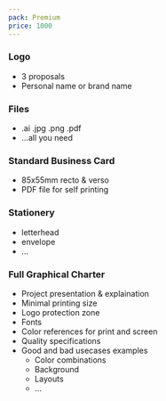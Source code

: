 ```yaml
---
pack: Premium
price: 1000
---
```


### Logo
* 3 proposals
* Personal name or brand name

### Files
* .ai .jpg .png .pdf
* ...all you need

### Standard Business Card
* 85x55mm recto & verso
* PDF file for self printing

### Stationery
* letterhead
* envelope
* ...

### Full Graphical Charter
* Project presentation & explaination
* Minimal printing size
* Logo protection zone
* Fonts
* Color references for print and screen
* Quality specifications
* Good and bad usecases examples
  * Color combinations
  * Background
  * Layouts
  * ...
